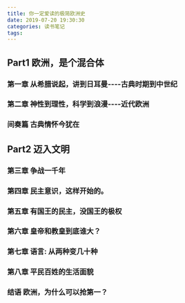 ```yaml
---
title: 你一定爱读的极简欧洲史
date: 2019-07-20 19:30:30
categories: 读书笔记
tags:
---
```



## Part1 欧洲，是个混合体

### 第一章 从希腊说起，讲到日耳曼----古典时期到中世纪
### 第二章 神性到理性，科学到浪漫----近代欧洲
### 间奏篇 古典情怀今犹在


## Part2 迈入文明

### 第三章 争战一千年

### 第四章 民主意识，这样开始的。
 
### 第五章 有国王的民主，没国王的极权

### 第六章 皇帝和教皇到底谁大？

### 第七章 语言: 从两种变几十种

### 第八章 平民百姓的生活面貌

### 结语 欧洲，为什么可以抢第一？


